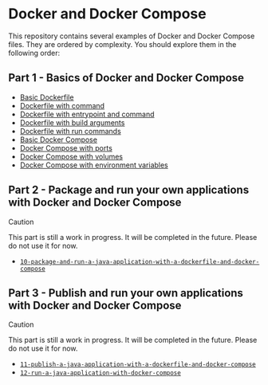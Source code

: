 # Docker and Docker Compose

This repository contains several examples of Docker and Docker Compose files.
They are ordered by complexity. You should explore them in the following order:

## Part 1 - Basics of Docker and Docker Compose

- [Basic Dockerfile](./01-basic-dockerfile)
- [Dockerfile with command](./02-dockerfile-with-command)
- [Dockerfile with entrypoint and command](./03-dockerfile-with-entrypoint-and-command)
- [Dockerfile with build arguments](./04-dockerfile-with-build-arguments)
- [Dockerfile with run commands](./05-dockerfile-with-run-commands)
- [Basic Docker Compose](./06-basic-docker-compose)
- [Docker Compose with ports](./07-docker-compose-with-ports)
- [Docker Compose with volumes](./08-docker-compose-with-volumes)
- [Docker Compose with environment variables](./09-docker-compose-with-environment-variables)

## Part 2 - Package and run your own applications with Docker and Docker Compose

> [!CAUTION]
>
> This part is still a work in progress. It will be completed in the future.
> Please do not use it for now.

- [`10-package-and-run-a-java-application-with-a-dockerfile-and-docker-compose`](./10-package-and-run-a-java-application-with-a-dockerfile-and-docker-compose)

## Part 3 - Publish and run your own applications with Docker and Docker Compose

> [!CAUTION]
>
> This part is still a work in progress. It will be completed in the future.
> Please do not use it for now.

- [`11-publish-a-java-application-with-a-dockerfile-and-docker-compose`](./11-publish-a-java-application-with-a-dockerfile-and-docker-compose)
- [`12-run-a-java-application-with-docker-compose`](./12-run-a-java-application-with-docker-compose)
